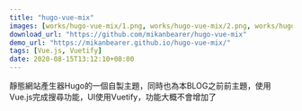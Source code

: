```yaml
---
title: "hugo-vue-mix"
images: [works/hugo-vue-mix/1.png, works/hugo-vue-mix/2.png, works/hugo-vue-mix/3.png]
download_url: "https://github.com/mikanbearer/hugo-vue-mix"
demo_url: "https://mikanbearer.github.io/hugo-vue-mix/"
tags: [Vue.js, Vuetify]
date: 2020-08-15T13:12:10+08:00
---
```


靜態網站產生器Hugo的一個自製主題，同時也為本BLOG之前前主題，使用Vue.js完成搜尋功能，UI使用Vuetify，功能大概不會增加了